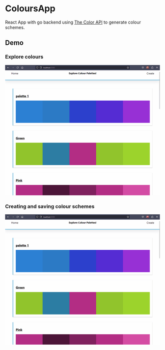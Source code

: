 # ColoursApp

React App with go backend using [The Color API](https://www.thecolorapi.com/) to generate colour schemes.

## Demo

### Explore colours

![Navigating the site through previews and enlarged palettes](./screenshots/coloursExplore.gif)

### Creating and saving colour schemes

![Showing creating colour schemes](./screenshots/coloursCreate.gif)
